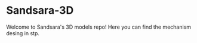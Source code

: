 # Sandsara-3D
Welcome to Sandsara's 3D models repo! Here you can find the mechanism desing in stp. 
